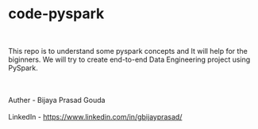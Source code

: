 # code-pyspark
<br><p> This repo is to understand some pyspark concepts and It will help for the biginners. We will try to create end-to-end Data Engineering project using PySpark. </p></br>
<br> Auther - Bijaya Prasad Gouda </br>
<br> LinkedIn - https://www.linkedin.com/in/gbijayprasad/ </br>
